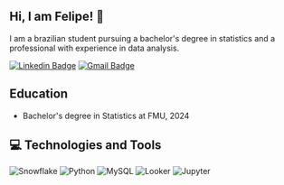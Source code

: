 ## Hi, I am Felipe! 👋

I am a brazilian student pursuing a bachelor's degree in statistics and a professional with experience in data analysis.

[![Linkedin Badge](https://img.shields.io/badge/-Felipe&nbsp;Santos-blue?style=flat-square&logo=Linkedin&logoColor=white&link=https://www.linkedin.com/in/felipe-santos-351864277/)](https://www.linkedin.com/in/felipe-santos-351864277/)
[![Gmail Badge](https://img.shields.io/badge/-felipe.molsantos@gmail.com-c14438?style=flat-square&logo=Gmail&logoColor=white&link=mailto:felipe.molsantos@gmail.com)](mailto:felipe.molsantos@gmail.com)

## Education
- Bachelor's degree in Statistics at FMU, 2024

## 💻 Technologies and Tools
![Snowflake](https://img.shields.io/badge/-Snowflake-white?style=flat-square&logo=Snowflake)
![Python](https://img.shields.io/badge/-Python-yellow?style=flat-square&logo=Python)
![MySQL](https://img.shields.io/badge/-MySQL-white?style=flat-square&logo=mysql)
![Looker](https://img.shields.io/badge/-Looker-green?style=flat-square&logo=Looker)
![Jupyter](https://img.shields.io/badge/-Jupyter&nbsp;Notebook-white?style=flat-square&logo=Jupyter)
